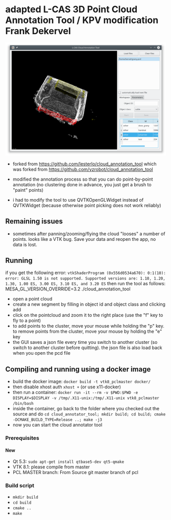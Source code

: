 # adapted L-CAS 3D Point Cloud Annotation Tool / KPV modification Frank Dekervel #

![Screenshot](screenshot.png?raw=true "Screenshot")


* forked from https://github.com/lesterlo/cloud_annotation_tool which was
  forked from https://github.com/yzrobot/cloud_annotation_tool

* modified the annotation process so that you can do point-by-point
  annotation (no clustering done in advance, you just get a brush to "paint"
  points)

* i had to modify the tool to use QVTKOpenGLWidget instead of QVTKWidget
  (because otherwise point picking does not work reliably)

## Remaining issues ##

* sometimes after panning/zooming/flying the cloud "looses" a number of points. looks like a VTK
  bug. Save your data and reopen the app, no data is lost.

## Running ##

if you get the following error: `vtkShaderProgram (0x556d0534a670): 0:1(10): error: GLSL 1.50 is not supported. Supported versions are: 1.10, 1.20, 1.30, 1.00 ES, 3.00 ES, 3.10 ES, and 3.20 ES`
then run the tool as follows: MESA_GL_VERSION_OVERRIDE=3.2 ./cloud_annotation_tool

* open a point cloud
* create a new segment by filling in object id and object class and clicking add
* click on the pointcloud and zoom it to the right place (use the "f" key to fly to a point)
* to add points to the cluster, move your mouse while holding the "p" key. to remove points from the cluster, move your mouse by holding the "e" key
* the GUI saves a json file every time you switch to another cluster (so switch to another cluster before quitting). the json file is also load back when you open the pcd file

## Compiling and running using a docker image ##

* build the docker image:  `docker build -t vtk8_pclmaster docker/`
* then disable xhost auth `xhost +` (or use x11-docker)
* then run a container: `docker run -it --rm -v $PWD:$PWD -e DISPLAY=$DISPLAY -v /tmp/.X11-unix:/tmp/.X11-unix vtk8_pclmaster /bin/bash`
* inside the container, go back to the folder where you checked out the source and do `cd cloud_annotator_tool; mkdir build; cd build; cmake -DCMAKE_BUILD_TYPE=Release ..; make -j3`
* now you can start the cloud annotator tool

### Prerequisites ###

#### New

* Qt 5.3: `sudo apt-get install qtbase5-dev qt5-qmake`
* VTK 8.1: please compile from master
* PCL MASTER branch: From Source git master branch of pcl

### Build script ###

* `mkdir build`
* `cd build`
* `cmake ..`
* `make`